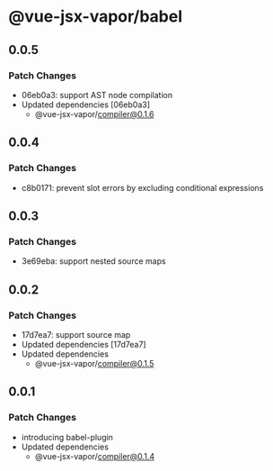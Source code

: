 # @vue-jsx-vapor/babel

## 0.0.5

### Patch Changes

- 06eb0a3: support AST node compilation
- Updated dependencies [06eb0a3]
  - @vue-jsx-vapor/compiler@0.1.6

## 0.0.4

### Patch Changes

- c8b0171: prevent slot errors by excluding conditional expressions

## 0.0.3

### Patch Changes

- 3e69eba: support nested source maps

## 0.0.2

### Patch Changes

- 17d7ea7: support source map
- Updated dependencies [17d7ea7]
- Updated dependencies
  - @vue-jsx-vapor/compiler@0.1.5

## 0.0.1

### Patch Changes

- introducing babel-plugin
- Updated dependencies
  - @vue-jsx-vapor/compiler@0.1.4

